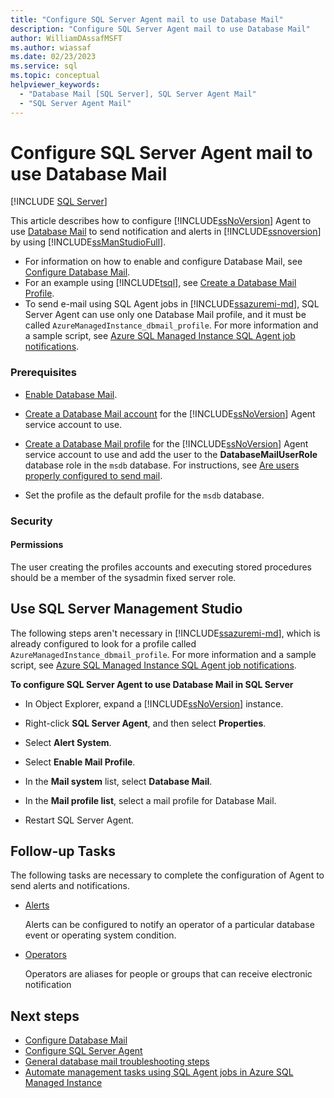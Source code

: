 ```yaml
---
title: "Configure SQL Server Agent mail to use Database Mail"
description: "Configure SQL Server Agent mail to use Database Mail"
author: WilliamDAssafMSFT
ms.author: wiassaf
ms.date: 02/23/2023
ms.service: sql
ms.topic: conceptual
helpviewer_keywords:
  - "Database Mail [SQL Server], SQL Server Agent Mail"
  - "SQL Server Agent Mail"
---
```

# Configure SQL Server Agent mail to use Database Mail

 [!INCLUDE [SQL Server](../../includes/applies-to-version/sqlserver.md)]

  This article describes how to configure [!INCLUDE[ssNoVersion](../../includes/ssnoversion-md.md)] Agent to use [Database Mail](database-mail.md) to send notification and alerts in [!INCLUDE[ssnoversion](../../includes/ssnoversion-md.md)] by using [!INCLUDE[ssManStudioFull](../../includes/ssmanstudiofull-md.md)]. 

- For information on how to enable and configure Database Mail, see [Configure Database Mail](../../relational-databases/database-mail/configure-database-mail.md). 
- For an example using [!INCLUDE[tsql](../../includes/tsql-md.md)], see [Create a Database Mail Profile](../../relational-databases/database-mail/create-a-database-mail-profile.md).
- To send e-mail using SQL Agent jobs in [!INCLUDE[ssazuremi-md](../../includes/ssazuremi-md.md)], SQL Server Agent can use only one Database Mail profile, and it must be called `AzureManagedInstance_dbmail_profile`. For more information and a sample script, see [Azure SQL Managed Instance SQL Agent job notifications](/azure/azure-sql/managed-instance/job-automation-managed-instance#sql-agent-job-notifications).

### <a id="Prerequisites"></a> Prerequisites

-   [Enable Database Mail](../../relational-databases/database-mail/configure-database-mail.md).  

-   [Create a Database Mail account](../../relational-databases/database-mail/create-a-database-mail-account.md) for the [!INCLUDE[ssNoVersion](../../includes/ssnoversion-md.md)] Agent service account to use.  

-   [Create a Database Mail profile](../../relational-databases/database-mail/create-a-database-mail-profile.md) for the [!INCLUDE[ssNoVersion](../../includes/ssnoversion-md.md)] Agent service account to use and add the user to the **DatabaseMailUserRole** database role in the `msdb` database. For instructions, see [Are users properly configured to send mail](database-mail-general-troubleshooting.md#are-users-properly-configured-to-send-mail).

-   Set the profile as the default profile for the `msdb` database.  

### <a id="Security"></a> Security

#### <a id="Permissions"></a> Permissions

 The user creating the profiles accounts and executing stored procedures should be a member of the sysadmin fixed server role.  

## <a id="SSMSProcedure"></a> Use SQL Server Management Studio

The following steps aren't necessary in [!INCLUDE[ssazuremi-md](../../includes/ssazuremi-md.md)], which is already configured to look for a profile called `AzureManagedInstance_dbmail_profile`. For more information and a sample script, see [Azure SQL Managed Instance SQL Agent job notifications](/azure/azure-sql/managed-instance/job-automation-managed-instance#sql-agent-job-notifications).

 **To configure SQL Server Agent to use Database Mail in SQL Server**  

-   In Object Explorer, expand a [!INCLUDE[ssNoVersion](../../includes/ssnoversion-md.md)] instance.  

-   Right-click **SQL Server Agent**, and then select **Properties**.  

-   Select **Alert System**.  

-   Select **Enable Mail Profile**.  

-   In the **Mail system** list, select **Database Mail**.  

-   In the **Mail profile list**, select a mail profile for Database Mail. 

-   Restart SQL Server Agent.  

## <a id="Follow_Up"></a> Follow-up Tasks

 The following tasks are necessary to complete the configuration of Agent to send alerts and notifications.  

-   [Alerts](../../ssms/agent/alerts.md)  

     Alerts can be configured to notify an operator of a particular database event or operating system condition.  

-   [Operators](../../ssms/agent/operators.md)  

     Operators are aliases for people or groups that can receive electronic notification  

## Next steps

- [Configure Database Mail](configure-database-mail.md)
- [Configure SQL Server Agent](../../ssms/agent/configure-sql-server-agent.md)
- [General database mail troubleshooting steps](database-mail-general-troubleshooting.md)
- [Automate management tasks using SQL Agent jobs in Azure SQL Managed Instance](/azure/azure-sql/managed-instance/job-automation-managed-instance)